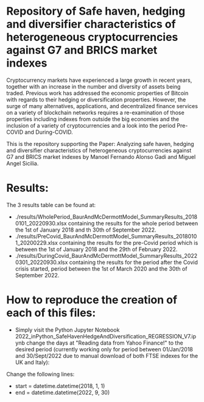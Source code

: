 # Repository of Safe haven, hedging and diversifier characteristics of heterogeneous cryptocurrencies against G7 and BRICS market indexes

Cryptocurrency markets have experienced a large growth in recent years, together with an increase in the number and diversity of assets being traded. 
Previous work has addressed the economic properties of Bitcoin with regards to their hedging or diversification properties. 
However, the surge of many alternatives, applications, and decentralized finance services on a variety of blockchain networks requires a re-examination of 
those properties including indexes from outside the big economies and the inclusion of a variety of cryptocurrencies and a look into the period 
Pre-COVID and During-COVID.

This is the repository supporting the Paper: Analyzing safe haven, hedging and diversifier characteristics of heterogeneous cryptocurrencies against G7 and BRICS market indexes
by Manoel Fernando Alonso Gadi and Miguel Angel Sicilia. 

# Results:

The 3 results table can be found at:
* ./results/WholePeriod_BaurAndMcDermottModel_SummaryResults_20180101_20220930.xlsx containing the results for the whole period between 
the 1st of January 2018 and th 30th of September 2022.
* ./results/PreCovid_BaurAndMcDermottModel_SummaryResults_20180101_20200229.xlsx containing the results for the pre-Covid period which is between 
the 1st of January 2018 and the 29th of February 2022.
* ./results/DuringCovid_BaurAndMcDermottModel_SummaryResults_20220301_20220930.xlsx containing the results for the period after the Covid crisis started, period between 
the 1st of March 2020 and the 30th of September 2022.

# How to reproduce the creation of each of this files:

* Simply visit the Python Jupyter Notebook 2022_inPython_SafeHavenHedgeAndDiversification_REGRESSION_V7.ipynb change the days at "Reading data from Yahoo Finance!" 
to the desired period (currently working only for period between 01/Jan/2018 and 30/Sept/2022 due to manual download of both FTSE indexes for the UK and Italy):

Change the following lines:

* start = datetime.datetime(2018, 1, 1)
* end = datetime.datetime(2022, 9, 30)
